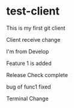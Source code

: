 # test-client
This is my first git client

Client receive change

I'm from Develop

Feature 1 is added

Release Check complete

bug of func1 fixed

Terminal Change
